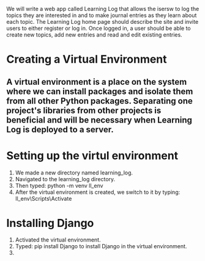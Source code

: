 We will write a web app called Learning Log that allows the isersw to log the topics they are interested in and to make journal entries as they learn about each topic. The Learning Log home page should describe the site and invite users to either register or log in. Once logged in, a user should be able to create new topics, add new entries and read and edit existing entries.

# Creating a Virtual Environment
## A virtual environment is a place on the system where we can install packages and isolate them from all other Python packages. Separating one project's libraries from other projects is beneficial and will be necessary when Learning Log is deployed to a server.


# Setting up the virtul environment
1. We made a new directory named learning_log.
2. Navigated to the learning_log directory.
3. Then typed:
             python -m venv ll_env
4. After the virtual environment is created, we switch to it by typing:
              ll_env\Scripts\Activate


# Installing Django
1. Activated the virtual environment.
2. Typed:
        pip install Django
        to install Django in the virtual environment.
3. 